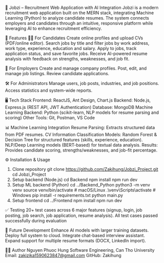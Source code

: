💼 Jobzi – Recruitment Web Application with AI Integration
Jobzi is a modern recruitment web application built on the MERN stack, integrating Machine Learning (Python) to analyze candidate resumes. The system connects employers and candidates through an intuitive, responsive platform while leveraging AI to enhance recruitment efficiency.

🚀 Features
👩‍💼 For Candidates
Create online profiles and upload CVs (PDF/online editor).
Search jobs by title and filter jobs by work address, work type, experience, education and salary.
Apply to jobs, track application status, and save favorite jobs.
Receive AI-powered resume analysis with feedback on strengths, weaknesses, and job fit.

🏢 For Employers
Create and manage company profiles.
Post, edit, and manage job listings.
Review candidate applications.

🛠️ For Administrators
Manage users, job posts, industries, and job positions.
Access statistics and system-wide reports.

🖥️ Tech Stack
Frontend: ReactJS, Ant Design, Chart.js
Backend: Node.js, Express.js (REST API, JWT Authentication)
Database: MongoDB
Machine Learning Backend: Python (scikit-learn, NLP models for resume parsing and scoring)
Other Tools: Git, Postman, VS Code

📊 Machine Learning Integration
Resume Parsing: Extracts structured data from PDF resumes.
CV Information Classification Models:
Random Forest & Decision Tree for structured features (skills, experience, education).
NLP/Deep Learning models (BERT-based) for textual data analysis.
Results: Provides candidate scoring, strengths/weaknesses, and job-fit percentage.

⚙️ Installation & Usage
1. Clone repository
git clone https://github.com/Zakihung/Jobzi_Project.git
cd Jobzi_Project
3. Setup backend (Node.js)
cd Backend
npm install
npm run dev
5. Setup ML backend (Python)
cd ../Backend_Python
python3 -m venv venv
source venv/bin/activate   # macOS/Linux
.\venv\Scripts\activate    # Windows
pip install -r requirements.txt
python main.py
7. Setup frontend
cd ../Frontend
npm install
npm run dev

✅ Testing
20+ test cases across 6 major features (signup, login, job posting, job search, job application, resume analysis).
All test cases passed successfully during evaluation

📌 Future Development
Enhance AI models with larger training datasets.
Deploy full system to cloud.
Integrate chat-based interview assistant.
Expand support for multiple resume formats (DOCX, LinkedIn import).

👨‍💻 Author
Nguyen Phuoc Hung
Software Engineering, Can Tho University
Email: zakizika1590623847@gmail.com
GitHub: Zakihung
